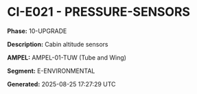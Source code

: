 # CI-E021 - PRESSURE-SENSORS

**Phase:** 10-UPGRADE

**Description:** Cabin altitude sensors

**AMPEL:** AMPEL-01-TUW (Tube and Wing)

**Segment:** E-ENVIRONMENTAL

**Generated:** 2025-08-25 17:27:29 UTC
